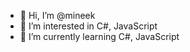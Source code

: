 - 👋 Hi, I’m @mineek
- 👀 I’m interested in C#, JavaScript
- 🌱 I’m currently learning C#, JavaScript


<!---
mineek/mineek is a ✨ special ✨ repository because its `README.md` (this file) appears on your GitHub profile.
You can click the Preview link to take a look at your changes.
--->
